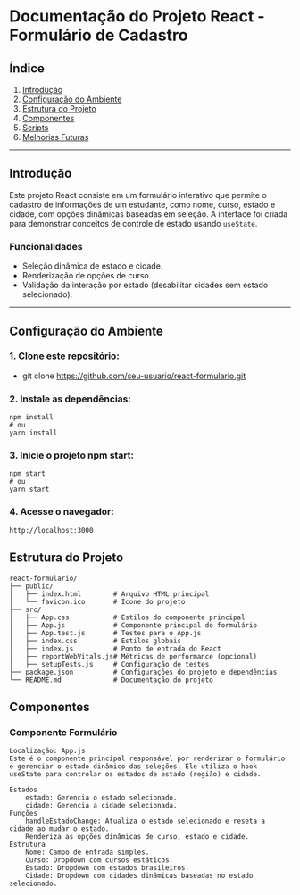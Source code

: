 # **Documentação do Projeto React - Formulário de Cadastro**

## **Índice**
1. [Introdução](#introdução)
2. [Configuração do Ambiente](#configuração-do-ambiente)
3. [Estrutura do Projeto](#estrutura-do-projeto)
4. [Componentes](#componentes)
5. [Scripts](#scripts)
6. [Melhorias Futuras](#melhorias-futuras)

---

## **Introdução**
Este projeto React consiste em um formulário interativo que permite o cadastro de informações de um estudante, como nome, curso, estado e cidade, com opções dinâmicas baseadas em seleção. A interface foi criada para demonstrar conceitos de controle de estado usando `useState`.

### **Funcionalidades**
- Seleção dinâmica de estado e cidade.
- Renderização de opções de curso.
- Validação da interação por estado (desabilitar cidades sem estado selecionado).

---

## **Configuração do Ambiente**

### **1. Clone este repositório:**
   
- git clone https://github.com/seu-usuario/react-formulario.git

### **2. Instale as dependências:**

    npm install
    # ou
    yarn install

### **3. Inicie o projeto npm start:**

    npm start
    # ou
    yarn start

### **4. Acesse o navegador:**

    http://localhost:3000


## **Estrutura do Projeto**
    react-formulario/
    ├── public/
    │   ├── index.html        # Arquivo HTML principal
    │   └── favicon.ico       # Ícone do projeto
    ├── src/
    │   ├── App.css           # Estilos do componente principal
    │   ├── App.js            # Componente principal do formulário
    │   ├── App.test.js       # Testes para o App.js
    │   ├── index.css         # Estilos globais
    │   ├── index.js          # Ponto de entrada do React
    │   ├── reportWebVitals.js# Métricas de performance (opcional)
    │   ├── setupTests.js     # Configuração de testes
    ├── package.json          # Configurações do projeto e dependências
    └── README.md             # Documentação do projeto


## **Componentes**
### **Componente Formulário**

    Localização: App.js
    Este é o componente principal responsável por renderizar o formulário e gerenciar o estado dinâmico das seleções. Ele utiliza o hook useState para controlar os estados de estado (região) e cidade.

    Estados
        estado: Gerencia o estado selecionado.
        cidade: Gerencia a cidade selecionada.
    Funções
        handleEstadoChange: Atualiza o estado selecionado e reseta a cidade ao mudar o estado.
        Renderiza as opções dinâmicas de curso, estado e cidade.
    Estrutura
        Nome: Campo de entrada simples.
        Curso: Dropdown com cursos estáticos.
        Estado: Dropdown com estados brasileiros.
        Cidade: Dropdown com cidades dinâmicas baseadas no estado selecionado.
